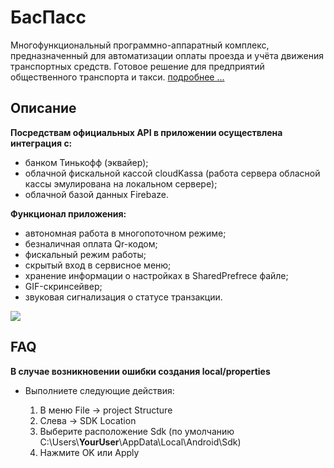 <h1>БасПасс</h1>

<span>Многофункциональный программно-аппаратный комплекс,
предназначенный для автоматизации оплаты проезда
и учёта движения транспортных средств.
Готовое решение для предприятий общественного транспорта и такси. <a href="https://www.buspass.ru/">подробнее ...</a></span>


<h2>Описание</h2>

**Посредствам официальных API в приложении осуществлена интеграция с:**

- банком Тинькофф (эквайер);
- облачной фискальной кассой cloudKassa (работа сервера обласной кассы эмулирована на локальном сервере);
- облачной базой данных Firebaze.

**Функционал приложения:**

- автономная работа в многопоточном режиме;
- безналичная оплата Qr-кодом;
- фискальный режим работы;
- скрытый вход в сервисное меню;
- хранение информации о настройках в SharedPrefrece файле;
- GIF-скринсейвер;
- звуковая сигнализация о статусе транзакции.

<img src="https://disk.yandex.ru/i/rJUwYoWvbVtUqQ">

<h2>FAQ</h2>

**В случае возникновении ошибки создания local/properties**

- Выполниете следующие действия:

  1. В меню File -> project Structure
  2. Cлева -> SDK Location
  3. Выберите расположение Sdk (по умолчанию C:\Users\\**YourUser**\AppData\Local\Android\Sdk)
  4. Нажмите OK или Apply 